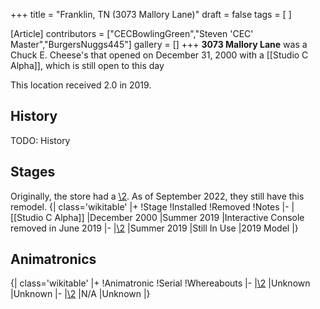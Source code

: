 +++
title = "Franklin, TN (3073 Mallory Lane)"
draft = false
tags = [ ]

[Article]
contributors = ["CECBowlingGreen","Steven 'CEC' Master","BurgersNuggs445"]
gallery = []
+++
**3073 Mallory Lane** was a Chuck E. Cheese's that opened on December 31, 2000 with a [[Studio C Alpha]], which is still open to this day

This location received 2.0 in 2019.

##  History ## 
TODO: History

##  Stages ## 
Originally, the store had a [\2](\1). As of September 2022, they still have this remodel.
{| class='wikitable'
|+
!Stage
!Installed
!Removed
!Notes
|-
|[[Studio C Alpha]]
|December 2000
|Summer 2019
|Interactive Console removed in June 2019
|-
|[\2](\1)
|Summer 2019
|Still In Use
|2019 Model
|}

##  Animatronics ## 
{| class='wikitable'
|+
!Animatronic
!Serial
!Whereabouts
|-
|[\2](\1)
|Unknown
|Unknown
|-
|[\2](\1)
|N/A
|Unknown
|}